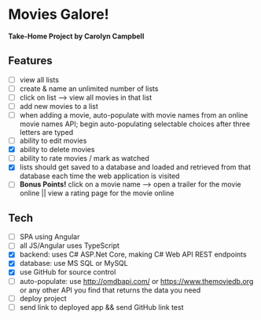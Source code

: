 # Movies Galore!

**Take-Home Project by Carolyn Campbell**

## Features

- [ ] view all lists
- [ ] create & name an unlimited number of lists
- [ ] click on list --> view all movies in that list
- [ ] add new movies to a list
- [ ] when adding a movie, auto-populate with movie names from an online movie names API; begin auto-populating selectable choices after three letters are typed
- [ ] ability to edit movies
- [x] ability to delete movies
- [ ] ability to rate movies / mark as watched
- [x] lists should get saved to a database and loaded and retrieved from that database each time the web application is visited
- [ ] **Bonus Points!** click on a movie name --> open a trailer for the movie online || view a rating page for the movie online

## Tech

- [ ] SPA using Angular
- [ ] all JS/Angular uses TypeScript
- [x] backend: uses C# ASP.Net Core, making C# Web API REST endpoints
- [x] database: use MS SQL or MySQL
- [x] use GitHub for source control
- [ ] auto-populate: use http://omdbapi.com/ or https://www.themoviedb.org or any other API you find that returns the data you need
- [ ] deploy project
- [ ] send link to deployed app && send GitHub link
      test
